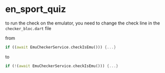 # en_sport_quiz

to run the check on the emulator, you need to change the check line in the `checker_bloc.dart` file

from 
```dart
if ((await EmuCheckerService.checkIsEmu())) {...}
```
 to 
 ```dart
if (!(await EmuCheckerService.checkIsEmu())) {...}
 ```
  